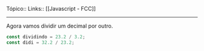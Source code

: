 Tópico::
Links:: [[Javascript - FCC]]

---
Agora vamos dividir um decimal por outro.

```js
const dividindo = 23.2 / 3.2;
const didi = 32.2 / 23.2;
```